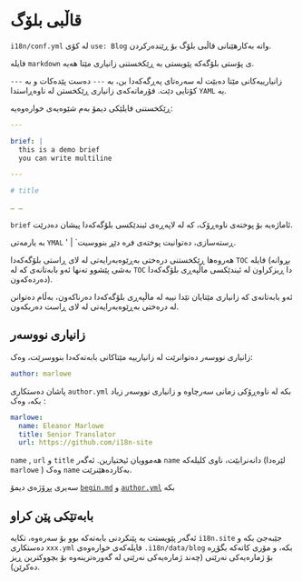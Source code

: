 # قاڵبی بلۆگ

`i18n/conf.yml` لە کۆی `use: Blog` واتە بەکارهێنانی قاڵبی بلۆگ بۆ ڕێندەرکردن.

فایلە `markdown` ی پۆستی بلۆگەکە پێویستی بە ڕێکخستنی زانیاری مێتا هەیە.

زانیارییەکانی مێتا دەبێت لە سەرەتای پەڕگەکەدا بن، بە `---` دەست پێدەکات و بە `---` کۆتایی دێت. فۆرماتەکەی زانیاری ڕێکخستن لە ناوەڕاستدا `YAML` یە.

ڕێکخستنی فایلێکی دیمۆ بەم شێوەیەی خوارەوەیە:

```yml
---

brief: |
  this is a demo brief
  you can write multiline

---

# title

… …
```

`brief` ئاماژەیە بۆ پوختەی ناوەڕۆک، کە لە لاپەڕەی ئیندێکسی بلۆگەکەدا پیشان دەدرێت.

بە یارمەتی `YMAL` ' | `ڕستەسازی، دەتوانیت پوختەی فرە دێڕ بنووسیت.

هەروەها ڕێکخستنی درەختی بەڕێوەبەرایەتی لە لای ڕاستی بلۆگەکەدا `TOC` فایلە (بڕوانە بەشی پێشوو تەنها ئەو بابەتانەی کە لە `TOC` دا ڕیزکراون لە ئیندێکسی ماڵپەڕی بلۆگەکەدا دەردەکەون).

ئەو بابەتانەی کە زانیاری مێتایان تێدا نییە لە ماڵپەڕی بلۆگەکەدا دەرناکەون، بەڵام دەتوانن لە درەختی بەڕێوەبەرایەتی لە لای ڕاست دەربکەون.

## زانیاری نووسەر

زانیاری نووسەر دەتوانرێت لە زانیارییە مێتاکانی بابەتەکەدا بنووسرێت، وەک:

```yml
author: marlowe
```

پاشان دەستکاری `author.yml` بکە لە ناوەڕۆکی زمانی سەرچاوە و زانیاری نووسەر زیاد بکە، وەک :

```yml
marlowe:
  name: Eleanor Marlowe
  title: Senior Translator
  url: https://github.com/i18n-site
```

`name` , `url` و `title` هەموویان ئیختیارین. ئەگەر `name` دانەنرابێت، ناوی کلیلەکە (لێرەدا `marlowe` ) وەک `name` بەکاردەهێنرێت.

سەیری پڕۆژەی دیمۆ [`begin.md`](https://github.com/i18n-site/demo.i18n.site/blob/main/en/blog/news/begin.md?plain=1) و [`author.yml`](https://github.com/i18n-site/demo.i18n.site/blob/main/en/author.yml) بکە

## بابەتێکی پێن کراو

ئەگەر پێویستت بە پێنکردنی بابەتەکە بوو بۆ سەرەوە، تکایە `i18n.site` جێبەجێ بکە و دەستکاری `xxx.yml` فایلەکەی خوارەوەی `.i18n/data/blog` بکە، و مۆری کاتەکە بگۆڕە بۆ ژمارەیەکی نەرێنی (چەند ژمارەیەکی نەرێنی لە گەورەترینەوە بۆ بچووکترین ڕیز دەکرێن).